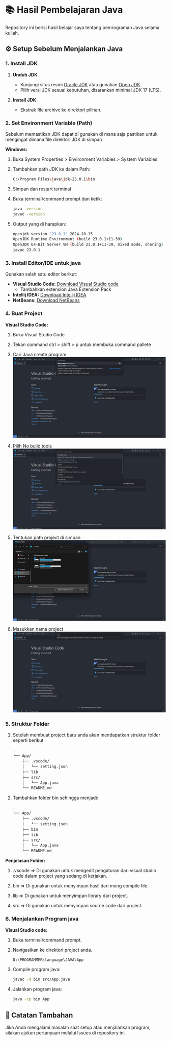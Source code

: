 # 📚 Hasil Pembelajaran Java

Repository ini berisi hasil belajar saya tentang pemrograman Java selama kuliah.

## ⚙️ Setup Sebelum Menjalankan Java

### 1. Install JDK

1. **Unduh JDK**
    - Kunjungi situs resmi [Oracle JDK](https://www.oracle.com/java/technologies/downloads/) atau gunakan [Open JDK](https://jdk.java.net/).
    - Pilih versi JDK sesuai kebutuhan, disarankan minimal JDK 17 (LTS).
  
2. **Install JDK**
   - Ekstrak file archive ke direktori pilihan.

### 2. Set Environment Variable (Path)

Sebelum memastikan JDK dapat di gunakan di mana saja pastikan untuk mengingat dimana file direktori JDK di simpan

**Windows:**

1. Buka System Properties > Environment Variables > System Variables
   
2. Tambahkan path JDK ke dalam Path:
    ```bash
    C:\Program Files\java\jdk-23.0.1\bin
    
3. Simpan dan restart terminal
   
4. Buka terminal/command prompt dan ketik:
    ```bash
    java -version
    javac -version

5. Output yang di harapkan:
    ```bash
    openjdk version "23.0.1" 2024-10-15
    OpenJDK Runtime Environment (build 23.0.1+11-39)
    OpenJDK 64-Bit Server VM (build 23.0.1+11-39, mixed mode, sharing)
    javac 23.0.1

### 3. Install Editor/IDE untuk java

Gunakan salah satu editor berikut:

- **Visual Studio Code:** [Download Visual Studio code](https://code.visualstudio.com/)
    - Tambahkan extension Java Extension Pack
- **Intellij IDEA:** [Download Intellij IDEA](https://www.jetbrains.com/idea/)
- **NetBeans:** [Download NetBeans](https://netbeans.apache.org/front/main/index.html)

### 4. Buat Project

**Visual Studio Code:**

1.  Buka Visual Studio Code

2.  Tekan command ctrl > shift > p untuk membuka command pallete

3.  Cari Java create program
    ![Create Java Program](assets/1.png)

4.  Pilih No build tools
    ![No Build Tools](assets/2.png)

5.  Tentukan path project di simpan
    ![Path Project](assets/3.png)

6.  Masukkan nama project
    ![Nama Project](assets/4.png)

### 5. Struktur Folder

1.  Setelah membuat project baru anda akan mendapatkan  struktur folder seperti berikut

    ```bash
    .
    └── App/
        ├── .vscode/
        │   └── setting.json
        ├── lib
        ├── src/
        │   └── App.java
        └── README.md

2.  Tambahkan folder bin sehingga menjadi:

    ```bash
    .
    └── App/
        ├── .vscode/
        │   └── setting.json
        ├── bin
        ├── lib
        ├── src/
        │   └── App.java
        └── README.md

**Penjelasan Folder:**

1.  .vscode => Di gunakan untuk mengedit pengaturan dari visual studio code dalam project yang sedang di kerjakan.

2.  bin => Di gunakan untuk menyimpan hasil dari meng compile file.

3.  lib => Di gunakan untuk menyimpan library dari project.

4.  src => Di gunakan untuk menyimpan source code dari project.

### 6. Menjalankan Program java

**Visual Studio code:**

1. Buka terminal/command prompt.
   
2. Navigasikan ke direktori project anda.
   ```bash
   D:\PROGRAMMER\language\JAVA\App
   
3. Compile program java:
    ```bash
    javac -d bin src/App.java
    
4. Jalankan program java:
    ```bash
    java -cp bin App

## 🧩 Catatan Tambahan
Jika Anda mengalami masalah saat setup atau menjalankan program, silakan ajukan pertanyaan melalui Issues di repository ini.